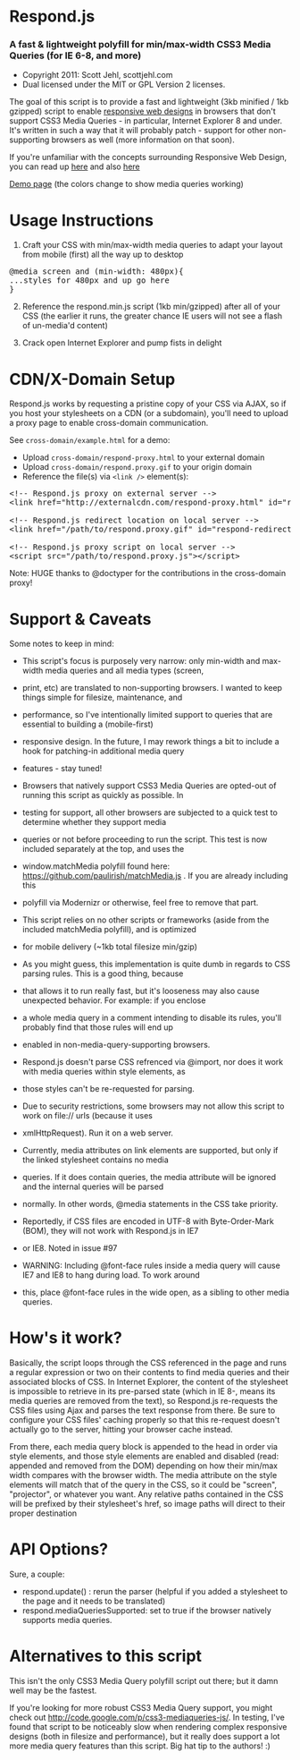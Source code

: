 # Respond.js 
### A fast & lightweight polyfill for min/max-width CSS3 Media Queries (for IE 6-8, and more)

 - Copyright 2011: Scott Jehl, scottjehl.com
 - Dual licensed under the MIT or GPL Version 2 licenses. 
 
The goal of this script is to provide a fast and lightweight (3kb minified / 1kb gzipped) script to enable 
[responsive web designs](http://www.alistapart.com/articles/responsive-web-design/) in browsers that don't support CSS3 
Media Queries - in particular, Internet Explorer 8 and under. It's written in such a way that it will probably patch 
              - support for other non-supporting browsers as well (more information on that soon).

If you're unfamiliar with the concepts surrounding Responsive Web Design, you can read up 
[here](http://www.alistapart.com/articles/responsive-web-design/) and also 
[here](http://filamentgroup.com/examples/responsive-images/)

[Demo page](http://scottjehl.github.com/Respond/test/test.html) (the colors change to show media queries working)


Usage Instructions
======

1. Craft your CSS with min/max-width media queries to adapt your layout from mobile (first) all the way up to desktop


<pre>
@media screen and (min-width: 480px){
...styles for 480px and up go here
}
</pre>

2. Reference the respond.min.js script (1kb min/gzipped) after all of your CSS (the earlier it runs, the greater chance 
IE users will not see a flash of un-media'd content)

3. Crack open Internet Explorer and pump fists in delight


CDN/X-Domain Setup
======

Respond.js works by requesting a pristine copy of your CSS via AJAX, so if you host your stylesheets on a CDN (or a 
subdomain), you'll need to upload a proxy page to enable cross-domain communication.

See `cross-domain/example.html` for a demo:

- Upload `cross-domain/respond-proxy.html` to your external domain
- Upload `cross-domain/respond.proxy.gif` to your origin domain
- Reference the file(s) via `<link />` element(s):

<pre>
&lt;!-- Respond.js proxy on external server --&gt;
&lt;link href=&quot;http://externalcdn.com/respond-proxy.html&quot; id=&quot;respond-proxy&quot; rel=&quot;respond-proxy&quot; /&gt;

&lt;!-- Respond.js redirect location on local server --&gt;
&lt;link href=&quot;/path/to/respond.proxy.gif&quot; id=&quot;respond-redirect&quot; rel=&quot;respond-redirect&quot; /&gt;

&lt;!-- Respond.js proxy script on local server --&gt;
&lt;script src="/path/to/respond.proxy.js"&gt;&lt;/script&gt;
</pre>

Note: HUGE thanks to @doctyper for the contributions in the cross-domain proxy!


Support & Caveats
======

Some notes to keep in mind:

- This script's focus is purposely very narrow: only min-width and max-width media queries and all media types (screen, 
- print, etc) are translated to non-supporting browsers. I wanted to keep things simple for filesize, maintenance, and 
- performance, so I've intentionally limited support to queries that are essential to building a (mobile-first) 
- responsive design. In the future, I may rework things a bit to include a hook for patching-in additional media query 
- features - stay tuned!

- Browsers that natively support CSS3 Media Queries are opted-out of running this script as quickly as possible. In 
- testing for support, all other browsers are subjected to a quick  test to determine whether they support media 
- queries or not before proceeding to run the script. This test is now included separately at the top, and uses the 
- window.matchMedia polyfill found here: https://github.com/paulirish/matchMedia.js . If you are already including this 
- polyfill via Modernizr or otherwise, feel free to remove that part.

- This script relies on no other scripts or frameworks (aside from the included matchMedia polyfill), and is optimized 
- for mobile delivery (~1kb total filesize min/gzip)

- As you might guess, this implementation is quite dumb in regards to CSS parsing rules. This is a good thing, because 
- that allows it to run really fast, but it's looseness may also cause unexpected behavior. For example: if you enclose 
- a whole media query in a comment intending to disable its rules, you'll probably find that those rules will end up 
- enabled in non-media-query-supporting browsers.

- Respond.js doesn't parse CSS refrenced via @import, nor does it work with media queries within style elements, as 
- those styles can't be re-requested for parsing.

- Due to security restrictions, some browsers may not allow this script to work on file:// urls (because it uses 
- xmlHttpRequest). Run it on a web server.

- Currently, media attributes on link elements are supported, but only if the linked stylesheet contains no media 
- queries. If it does contain queries, the media attribute will be ignored and the internal queries will be parsed 
- normally. In other words, @media statements in the CSS take priority.

- Reportedly, if CSS files are encoded in UTF-8 with Byte-Order-Mark (BOM), they will not work with Respond.js in IE7 
- or IE8. Noted in issue #97

- WARNING: Including @font-face rules inside a media query will cause IE7 and IE8 to hang during load. To work around 
- this, place @font-face rules in the wide open, as a sibling to other media queries. 


How's it work?
======
Basically, the script loops through the CSS referenced in the page and runs a regular expression or two on their 
contents to find media queries and their associated blocks of CSS. In Internet Explorer, the content of the stylesheet 
is impossible to retrieve in its pre-parsed state (which in IE 8-, means its media queries are removed from the text), 
so Respond.js re-requests the CSS files using Ajax and parses the text response from there. Be sure to configure your 
CSS files' caching properly so that this re-request doesn't actually go to the server, hitting your browser cache 
instead.

From there, each media query block is appended to the head in order via style elements, and those style elements are 
enabled and disabled (read: appended and removed from the DOM) depending on how their min/max width compares with the 
browser width. The media attribute on the style elements will match that of the query in the CSS, so it could be 
"screen", "projector", or whatever you want. Any relative paths contained in the CSS will be prefixed by their 
stylesheet's href, so image paths will direct to their proper destination

API Options?
======
Sure, a couple:

- respond.update() : rerun the parser (helpful if you added a stylesheet to the page and it needs to be translated)
- respond.mediaQueriesSupported: set to true if the browser natively supports media queries. 




Alternatives to this script
======
This isn't the only CSS3 Media Query polyfill script out there; but it damn well may be the fastest.

If you're looking for more robust CSS3 Media Query support, you might check out 
http://code.google.com/p/css3-mediaqueries-js/. In testing, I've found that script to be noticeably slow when rendering 
complex responsive designs (both in filesize and performance), but it really does support a lot more media query 
features than this script. Big hat tip to the authors! :)